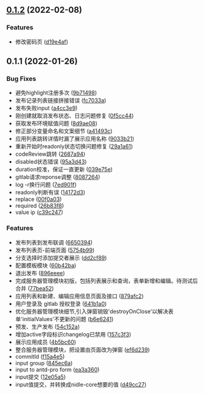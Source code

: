 ## [0.1.2](https://github.com/yanuoda/nidle/compare/v0.1.1...v0.1.2) (2022-02-08)


### Features

* 修改密码页 ([d19e4af](https://github.com/yanuoda/nidle/commit/d19e4afebacbbf1a72c2989cf1abcc33b53065fc))



## 0.1.1 (2022-01-26)


### Bug Fixes

* 避免highlight注册多次 ([9b71498](https://github.com/yanuoda/nidle/commit/9b71498780e86ef00edf287eac92062a6bc160b3))
* 发布记录列表链接拼接错误 ([fc7033a](https://github.com/yanuoda/nidle/commit/fc7033a255c5a64170b2aca43ae7a060a7a502f6))
* 发布失败input ([a4cc3e9](https://github.com/yanuoda/nidle/commit/a4cc3e9baeed41dbdbdce62ad3e6fc0a1b10e947))
* 刚创建就取消发布状态、日志问题修复 ([0f5cc44](https://github.com/yanuoda/nidle/commit/0f5cc440bc0c1f917c717485f8a58022c00ab593))
* 获取发布环境赋值问题 ([8d9ae08](https://github.com/yanuoda/nidle/commit/8d9ae08bbd82d8864c24c431c7921f997c18ef82))
* 修正部分变量命名和文案细节 ([a41493c](https://github.com/yanuoda/nidle/commit/a41493c1a975d39cb7f794dd18ec767d30c1461d))
* 应用列表跳转详情时漏了展示应用名称 ([9033b21](https://github.com/yanuoda/nidle/commit/9033b2100311353d7e3bbfaecc06c295e3582719))
* 重新开始时readonly状态切换问题修复 ([29a1a61](https://github.com/yanuoda/nidle/commit/29a1a617f70434508f7a55ac63355f838850f40f))
* codeReview跳转 ([2687a94](https://github.com/yanuoda/nidle/commit/2687a94d0dde3d091690e5a35750f5e9e714153d))
* disabled状态错误 ([95a3d43](https://github.com/yanuoda/nidle/commit/95a3d43ea5a34544dc90180760ec508120b9e209))
* duration校准，保证一直更新 ([039e75e](https://github.com/yanuoda/nidle/commit/039e75e17217dc57201316b99ed16d9cc9c45367))
* gitlab请求reponse调整 ([8087264](https://github.com/yanuoda/nidle/commit/8087264333daba1482f964607711d17ce02a5e76))
* log -r换行问题 ([7ed901f](https://github.com/yanuoda/nidle/commit/7ed901f6949c4837bce90ca79631dc2cf5a4e52f))
* readonly判断有误 ([14172d3](https://github.com/yanuoda/nidle/commit/14172d39d653876e12eae65ddfe0fcbb865c74c2))
* replace ([00f0a03](https://github.com/yanuoda/nidle/commit/00f0a030a9f07ca47253805453a9783770d0f34e))
* required ([26b83f8](https://github.com/yanuoda/nidle/commit/26b83f835c5429461755bfa3c6a2dcb4f2afcda0))
* value ip ([c39c247](https://github.com/yanuoda/nidle/commit/c39c247ebf81dcbd8450367742e096dae2377fd2))


### Features

* 发布列表到发布联调 ([6650394](https://github.com/yanuoda/nidle/commit/665039443993ecd41e8bfd1b155f2290d39a3128))
* 发布列表页-前端页面 ([5754b99](https://github.com/yanuoda/nidle/commit/5754b993100e2f037f32ef647c44a9083eab719a))
* 分支选择时添加提交者展示 ([dd2cf89](https://github.com/yanuoda/nidle/commit/dd2cf89491e4cfa90138b539dd90ee8e1036759d))
* 配置模板模块 ([60b42ba](https://github.com/yanuoda/nidle/commit/60b42ba1e47ec92759604a0f5d14e2399ffce190))
* 退出发布 ([896eeee](https://github.com/yanuoda/nidle/commit/896eeee0d3439ae02f6603f0369bcd40e49e838f))
* 完成服务器管理模块初版，包括列表展示和查询，表单新增和编辑。待测试后合并 ([77bea52](https://github.com/yanuoda/nidle/commit/77bea52be418424566dde11b866d18ea505cc170))
* 应用列表和新建、编辑应用信息页面及接口 ([879afc2](https://github.com/yanuoda/nidle/commit/879afc2722ec3c81aed699a3c7bf7f6a5316c841))
* 用户登录及 gitlab 授权登录 ([641b1a0](https://github.com/yanuoda/nidle/commit/641b1a03cde15b43a95322650bcd7be891128790))
* 优化服务器管理模块细节,引入弹窗销毁'destroyOnClose'以解决表单'initialValues'不更新的问题 ([b6e6241](https://github.com/yanuoda/nidle/commit/b6e6241f58db7dd84b8080abd9124779613874e1))
* 预发、生产发布 ([54c152a](https://github.com/yanuoda/nidle/commit/54c152ae7ee58c754403a6ea5519183e82f44a24))
* 增加active字段标识changelog已禁用 ([157c3f3](https://github.com/yanuoda/nidle/commit/157c3f3813c8606d145f631f843431ac5352a815))
* 展示应用成员 ([4b5bc60](https://github.com/yanuoda/nidle/commit/4b5bc60f62ce343490cd1781c698eee7a9705390))
* 整合服务器管理模块，把设置由页面改为弹窗 ([ef6d239](https://github.com/yanuoda/nidle/commit/ef6d2395f8bccb2366e981d366cc96ccbd6b2d66))
* commitId ([f15a4e5](https://github.com/yanuoda/nidle/commit/f15a4e5a008d71a44d76ef5f874affdf8a89b155))
* input group ([845ec6a](https://github.com/yanuoda/nidle/commit/845ec6a72eabb37e76b4ed9167def4f15abe0328))
* input to antd-pro form ([ea3a360](https://github.com/yanuoda/nidle/commit/ea3a360890dc208f1623e9ef3f8553ffbdcab711))
* input提交 ([12e05a5](https://github.com/yanuoda/nidle/commit/12e05a588e87cf0936061fc87c257a139e9ae2ab))
* input值提交，并转换成nidle-core想要的值 ([d49cc27](https://github.com/yanuoda/nidle/commit/d49cc27e011fd378025dbd91d8d3409d59e44054))



